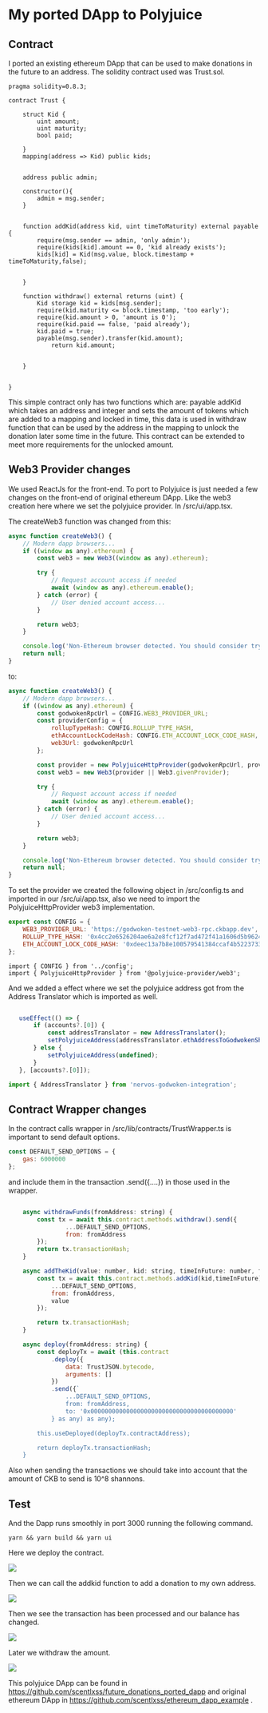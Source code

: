 # My ported DApp to Polyjuice

## Contract
I ported an existing ethereum DApp that can be used to make donations in the future to an address.
The solidity contract used was Trust.sol.

```solidity
pragma solidity=0.8.3;

contract Trust {
    
    struct Kid {
        uint amount;
        uint maturity;
        bool paid;
        
    }
    mapping(address => Kid) public kids;
    
    
    address public admin;

    constructor(){
        admin = msg.sender;
    }
    
    
    function addKid(address kid, uint timeToMaturity) external payable {
        require(msg.sender == admin, 'only admin');
        require(kids[kid].amount == 0, 'kid already exists');
        kids[kid] = Kid(msg.value, block.timestamp + timeToMaturity,false);

        
    }
    
    function withdraw() external returns (uint) { 
        Kid storage kid = kids[msg.sender];
        require(kid.maturity <= block.timestamp, 'too early');
        require(kid.amount > 0, 'amount is 0'); 
        require(kid.paid == false, 'paid already');
        kid.paid = true;
        payable(msg.sender).transfer(kid.amount);
            return kid.amount;
        
        
    }
    
    
}

```

This simple contract only has two functions which are: payable addKid which takes an address and integer and sets the amount of tokens which are added to a mapping and locked in time, this data is used in withdraw function that can be used by the address in the mapping to unlock the donation later some time in the future. This contract can be extended to meet more requirements for the unlocked amount.


## Web3 Provider changes
We used ReactJs for the front-end. To port to Polyjuice is just needed a few changes on the front-end of original ethereum DApp. Like the web3 creation here where we set the polyjuice provider. In /src/ui/app.tsx.

The createWeb3 function was changed from this:
```javascript
async function createWeb3() {                                                             
    // Modern dapp browsers...                                                            
    if ((window as any).ethereum) {                                                       
        const web3 = new Web3((window as any).ethereum);                                  

        try {                                                                             
            // Request account access if needed                                           
            await (window as any).ethereum.enable();                                      
        } catch (error) {                                                                 
            // User denied account access...                                              
        }                                                                                 

        return web3;                                                                      
    }                                                                                     

    console.log('Non-Ethereum browser detected. You should consider trying MetaMask!');   
    return null;                                                                          
} 

```

to:
```javascript
async function createWeb3() {                                                             
    // Modern dapp browsers...                                                            
    if ((window as any).ethereum) {                                                       
        const godwokenRpcUrl = CONFIG.WEB3_PROVIDER_URL;                                  
        const providerConfig = {                                                          
            rollupTypeHash: CONFIG.ROLLUP_TYPE_HASH,                                      
            ethAccountLockCodeHash: CONFIG.ETH_ACCOUNT_LOCK_CODE_HASH,                    
            web3Url: godwokenRpcUrl                                                       
        };                                                                                

        const provider = new PolyjuiceHttpProvider(godwokenRpcUrl, providerConfig);       
        const web3 = new Web3(provider || Web3.givenProvider);                            

        try {                                                                             
            // Request account access if needed                                           
            await (window as any).ethereum.enable();                                      
        } catch (error) {                                                                 
            // User denied account access...                                              
        }                                                                                 

        return web3;                                                                      
    }                                                                                     

    console.log('Non-Ethereum browser detected. You should consider trying MetaMask!');   
    return null;                                                                          
}      

```

To set the provider we created the following object in /src/config.ts and imported in our /src/ui/app.tsx, also we need to import the PolyjuiceHttpProvider web3 implementation.

```javascript
export const CONFIG = {
    WEB3_PROVIDER_URL: 'https://godwoken-testnet-web3-rpc.ckbapp.dev',
    ROLLUP_TYPE_HASH: '0x4cc2e6526204ae6a2e8fcf12f7ad472f41a1606d5b9624beebd215d780809f6a',
    ETH_ACCOUNT_LOCK_CODE_HASH: '0xdeec13a7b8e100579541384ccaf4b5223733e4a5483c3aec95ddc4c1d5ea5b22'
};
```

```
import { CONFIG } from '../config';      
import { PolyjuiceHttpProvider } from '@polyjuice-provider/web3';
```
And we added a effect where we set the polyjuice address got from the Address Translator which is imported as well.

 ```javascript

    useEffect(() => {                                                                                           
        if (accounts?.[0]) {                                                                                    
            const addressTranslator = new AddressTranslator();                                                  
            setPolyjuiceAddress(addressTranslator.ethAddressToGodwokenShortAddress(accounts?.[0]));             
        } else {                                                                                                
            setPolyjuiceAddress(undefined);                                                                     
        }                                                                                                       
    }, [accounts?.[0]]);
```
           
```javascript
import { AddressTranslator } from 'nervos-godwoken-integration';      
```

## Contract Wrapper changes
In the contract calls wrapper in /src/lib/contracts/TrustWrapper.ts is important to send default options.

```javascript
const DEFAULT_SEND_OPTIONS = {
    gas: 6000000
};    
```

and include them in the transaction .send({....}) in those used in the wrapper.

```javascript

    async withdrawFunds(fromAddress: string) {                                                                                                                                    
        const tx = await this.contract.methods.withdraw().send({                                                                                                                  
                ...DEFAULT_SEND_OPTIONS,                                                                                                                                          
                from: fromAddress                                                                                                                                                 
        });                                                                                                                                                                       
        return tx.transactionHash;                                                                                                                                                
    }                                   

    async addTheKid(value: number, kid: string, timeInFuture: number, fromAddress: string) {
        const tx = await this.contract.methods.addKid(kid,timeInFuture).send({
            ...DEFAULT_SEND_OPTIONS,
            from: fromAddress,
            value
        });

        return tx.transactionHash;
    }

    async deploy(fromAddress: string) {
        const deployTx = await (this.contract
            .deploy({
                data: TrustJSON.bytecode,
                arguments: []
            })
            .send({`
                ...DEFAULT_SEND_OPTIONS,
                from: fromAddress,
                to: '0x0000000000000000000000000000000000000000'
            } as any) as any);

        this.useDeployed(deployTx.contractAddress);

        return deployTx.transactionHash;
    }

```
Also when sending the transactions we should take into account that the amount of CKB to send is 10^8 shannons.

## Test

And the Dapp runs smoothly in port 3000 running the following command.
```
yarn && yarn build && yarn ui
```


Here we deploy the contract.

<img src=./task7_1_deployed.png >

Then we can call the addkid function to add a donation to my own address.

<img src=./task7_2_signing_AddKid_tx.png >

Then we see the transaction has been processed and our balance has changed.

<img src=./task7_3_afterAddKid.png >

Later we withdraw the amount.

<img src=./task7_4_afterWithdraw.png >

This polyjuice DApp can be found in https://github.com/scentlxss/future_donations_ported_dapp
and original ethereum DApp in https://github.com/scentlxss/ethereum_dapp_example .

